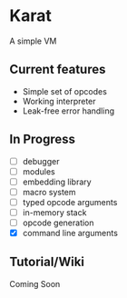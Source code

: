 # Karat

A simple VM

## Current features ##
* Simple set of opcodes
* Working interpreter
* Leak-free error handling

## In Progress ##
- [ ] debugger
- [ ] modules
- [ ] embedding library
- [ ] macro system
- [ ] typed opcode arguments
- [ ] in-memory stack
- [ ] opcode generation
- [x] command line arguments

## Tutorial/Wiki ###

Coming Soon
